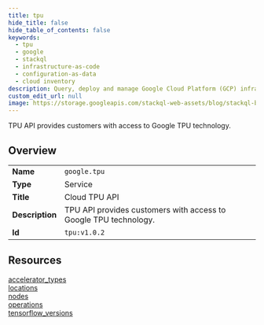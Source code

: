```yaml
---
title: tpu
hide_title: false
hide_table_of_contents: false
keywords:
  - tpu
  - google
  - stackql
  - infrastructure-as-code
  - configuration-as-data
  - cloud inventory
description: Query, deploy and manage Google Cloud Platform (GCP) infrastructure and resources using SQL
custom_edit_url: null
image: https://storage.googleapis.com/stackql-web-assets/blog/stackql-blog-post-featured-image.png
---
```

TPU API provides customers with access to Google TPU technology.  
    

## Overview
<table><tbody>
<tr><td><b>Name</b></td><td><code>google.tpu</code></td></tr>
<tr><td><b>Type</b></td><td>Service</td></tr>
<tr><td><b>Title</b></td><td>Cloud TPU API</td></tr>
<tr><td><b>Description</b></td><td>TPU API provides customers with access to Google TPU technology.</td></tr>
<tr><td><b>Id</b></td><td><code>tpu:v1.0.2</code></td></tr>
</tbody></table>

## Resources
<div class="row">
<div class="providerDocColumn">
<a href="/providers/google/tpu/accelerator_types/">accelerator_types</a><br />
<a href="/providers/google/tpu/locations/">locations</a><br />
<a href="/providers/google/tpu/nodes/">nodes</a><br />
</div>
<div class="providerDocColumn">
<a href="/providers/google/tpu/operations/">operations</a><br />
<a href="/providers/google/tpu/tensorflow_versions/">tensorflow_versions</a><br />
</div>
</div>
